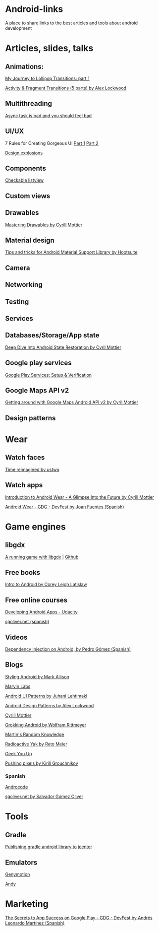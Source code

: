 Android-links
=============

A place to share links to the best articles and tools about android development

# Articles, slides, talks
## Animations:
[My Journey to Lollipop Transitions: part 1](http://jimulabs.com/2014/12/journey-lollipop-transitions-part-1/)

[Activity & Fragment Transitions (5 parts) by Alex Lockwood ](http://www.androiddesignpatterns.com/2014/12/activity-fragment-transitions-in-android-lollipop-part1.html)

## Multithreading
[Async task is bad and you should feel bad](http://simonvt.net/2014/04/17/asynctask-is-bad-and-you-should-feel-bad/)

## UI/UX
7 Rules for Creating Gorgeous UI [Part 1](https://medium.com/@erikdkennedy/7-rules-for-creating-gorgeous-ui-part-1-559d4e805cda)
[Part 2](https://medium.com/@erikdkennedy/7-rules-for-creating-gorgeous-ui-part-2-430de537ba96)

[Design explosions](https://medium.com/design-explosion)

## Components
[Checkable listview](http://www.marvinlabs.com/2010/10/29/custom-listview-ability-check-items/)

## Custom views

## Drawables
[Mastering Drawables by Cyrill Mottier](https://speakerdeck.com/cyrilmottier/mastering-android-drawables)

## Material design

[Tips and tricks for Android Material Support Library by Hootsuite](http://code.hootsuite.com/tips-and-tricks-for-android-material-support-library/)

## Camera

## Networking

## Testing

## Services

## Databases/Storage/App state

[Deep Dive Into Android State Restoration by Cyril Mottier](https://speakerdeck.com/cyrilmottier/deep-dive-into-android-state-restoration)

## Google play services
[Google Play Services: Setup & Verification](http://www.androiddesignpatterns.com/2013/01/google-play-services-setup.html)

## Google Maps API v2

[Getting around with Google Maps Android API v2 by Cyril Mottier](https://speakerdeck.com/cyrilmottier/getting-around-with-google-maps-android-api-v2)

## Design patterns

# Wear
## Watch faces
[Time reimagined by ustwo](http://wear.ustwo.com/#resources)

## Watch apps
[Introduction to Android Wear - A Glimpse Into the Future by Cyrill Mottier](https://speakerdeck.com/cyrilmottier/introduction-to-android-wear-a-glimpse-into-the-future)

[Android Wear - GDG - DevFest by Joan Fuentes (Spanish)](http://media.fib.upc.edu/fibtv/streamingmedia/view/2/1125)

# Game engines
## libgdx
[A running game with libgdx](http://williammora.com/a-running-game-with-libgdx-part-1/) | [Github](https://github.com/wmora/martianrun)

## Free books
[Intro to Android by Corey Leigh Latislaw](http://colabug.gitbooks.io/intro-to-android/)

## Free online courses
[Developing Android Apps - Udacity](https://www.udacity.com/course/viewer#!/c-ud853)

[sgoliver.net (spanish)](http://www.sgoliver.net/blog/?page_id=3011)

## Videos

[Dependency Injection on Android, by Pedro Gómez (Spanish)](https://www.youtube.com/watch?v=ONziKX93iTM&list=UU3g8lpQm3BapbLqnTgKjLZg)

## Blogs
[Styling Android by Mark Allison](https://blog.stylingandroid.com/)

[Marvin Labs](http://www.marvinlabs.com/category/android-tutorials/)

[Android UI Patterns by Juhani Lehtimaki](http://www.androiduipatterns.com/)

[Android Design Patterns by Alex Lockwood](http://www.androiddesignpatterns.com/)

[Cyrill Mottier](http://cyrilmottier.com/)

[Grokking Android by Wolfram Rittmeyer](http://www.grokkingandroid.com/)

[Martin's Random Knowledge](http://martin.cubeactive.com/category/tech/android/)

[Radioactive Yak by Reto Meier](http://blog.radioactiveyak.com/)

[Geek You Up](http://geekyouup.blogspot.com.es/)

[Pushing pixels by Kirill Grouchnikov](http://www.pushing-pixels.org/)

### Spanish

[Androcode](http://www.androcode.es)

[sgoliver.net by Salvador Gómez Oliver](http://www.sgoliver.net/blog/?cat=203)

# Tools

## Gradle

[Publishing gradle android library to jcenter](https://www.virag.si/2015/01/publishing-gradle-android-library-to-jcenter/)

## Emulators

[Genymotion](https://www.genymotion.com/)

[Andy](http://forum.xda-developers.com/android/general/andy-android-emulator-win-mac-t3006419)


# Marketing

[The Secrets to App Success on Google Play - GDG - DevFest by Andrés Leonardo Martínez (Spanish)](http://media.fib.upc.edu/fibtv/streamingmedia/view/2/1127)

